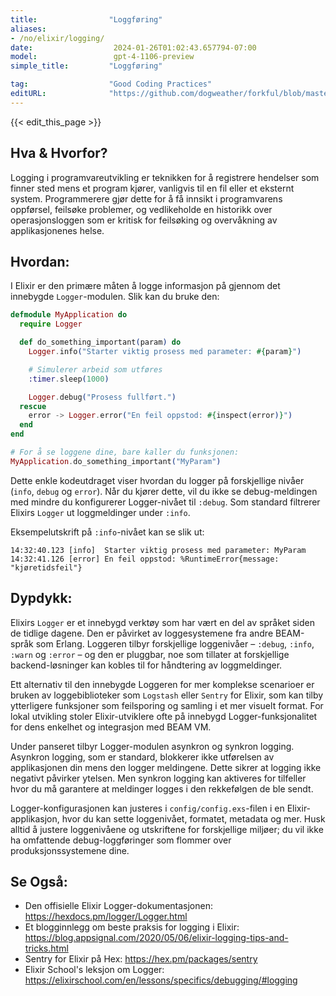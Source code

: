 ```yaml
---
title:                "Loggføring"
aliases:
- /no/elixir/logging/
date:                  2024-01-26T01:02:43.657794-07:00
model:                 gpt-4-1106-preview
simple_title:         "Loggføring"

tag:                  "Good Coding Practices"
editURL:              "https://github.com/dogweather/forkful/blob/master/content/no/elixir/logging.md"
---
```


{{< edit_this_page >}}

## Hva & Hvorfor?
Logging i programvareutvikling er teknikken for å registrere hendelser som finner sted mens et program kjører, vanligvis til en fil eller et eksternt system. Programmerere gjør dette for å få innsikt i programvarens oppførsel, feilsøke problemer, og vedlikeholde en historikk over operasjonsloggen som er kritisk for feilsøking og overvåkning av applikasjonenes helse.

## Hvordan:
I Elixir er den primære måten å logge informasjon på gjennom det innebygde `Logger`-modulen. Slik kan du bruke den:

```elixir
defmodule MyApplication do
  require Logger

  def do_something_important(param) do
    Logger.info("Starter viktig prosess med parameter: #{param}")

    # Simulerer arbeid som utføres
    :timer.sleep(1000)

    Logger.debug("Prosess fullført.")
  rescue
    error -> Logger.error("En feil oppstod: #{inspect(error)}")
  end
end

# For å se loggene dine, bare kaller du funksjonen:
MyApplication.do_something_important("MyParam")
```

Dette enkle kodeutdraget viser hvordan du logger på forskjellige nivåer (`info`, `debug` og `error`). Når du kjører dette, vil du ikke se debug-meldingen med mindre du konfigurerer Logger-nivået til `:debug`. Som standard filtrerer Elixirs `Logger` ut loggmeldinger under `:info`.

Eksempelutskrift på `:info`-nivået kan se slik ut:
```
14:32:40.123 [info]  Starter viktig prosess med parameter: MyParam
14:32:41.126 [error] En feil oppstod: %RuntimeError{message: "kjøretidsfeil"}
```

## Dypdykk:
Elixirs `Logger` er et innebygd verktøy som har vært en del av språket siden de tidlige dagene. Den er påvirket av loggesystemene fra andre BEAM-språk som Erlang. Loggeren tilbyr forskjellige loggenivåer – `:debug`, `:info`, `:warn` og `:error` – og den er pluggbar, noe som tillater at forskjellige backend-løsninger kan kobles til for håndtering av loggmeldinger.

Ett alternativ til den innebygde Loggeren for mer komplekse scenarioer er bruken av loggebiblioteker som `Logstash` eller `Sentry` for Elixir, som kan tilby ytterligere funksjoner som feilsporing og samling i et mer visuelt format. For lokal utvikling stoler Elixir-utviklere ofte på innebygd Logger-funksjonalitet for dens enkelhet og integrasjon med BEAM VM.

Under panseret tilbyr Logger-modulen asynkron og synkron logging. Asynkron logging, som er standard, blokkerer ikke utførelsen av applikasjonen din mens den logger meldingene. Dette sikrer at logging ikke negativt påvirker ytelsen. Men synkron logging kan aktiveres for tilfeller hvor du må garantere at meldinger logges i den rekkefølgen de ble sendt.

Logger-konfigurasjonen kan justeres i `config/config.exs`-filen i en Elixir-applikasjon, hvor du kan sette loggenivået, formatet, metadata og mer. Husk alltid å justere loggenivåene og utskriftene for forskjellige miljøer; du vil ikke ha omfattende debug-loggføringer som flommer over produksjonssystemene dine.

## Se Også:
- Den offisielle Elixir Logger-dokumentasjonen: https://hexdocs.pm/logger/Logger.html
- Et blogginnlegg om beste praksis for logging i Elixir: https://blog.appsignal.com/2020/05/06/elixir-logging-tips-and-tricks.html
- Sentry for Elixir på Hex: https://hex.pm/packages/sentry
- Elixir School's leksjon om Logger: https://elixirschool.com/en/lessons/specifics/debugging/#logging
